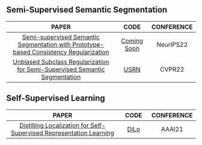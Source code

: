 ## Semi-Supervised Semantic Segmentation
|<img width=310/>PAPER<img width=310/>|<img width=30/>CODE<img width=30/>|CONFERENCE|
|:----:|:----:|:----:|
| [Semi-supervised Semantic Segmentation with Prototype-based Consistency Regularization](https://arxiv.org/abs/2210.04388)|[Coming Soon](https://github.com/HeimingX/semi_seg_proto)|NeurIPS22|
| [Unbiased Subclass Regularization for Semi-Supervised Semantic Segmentation](https://openaccess.thecvf.com/content/CVPR2022/papers/Guan_Unbiased_Subclass_Regularization_for_Semi-Supervised_Semantic_Segmentation_CVPR_2022_paper.pdf)|[USRN](https://github.com/Dayan-Guan/USRN)|CVPR22|

## Self-Supervised Learning
|<img width=310/>PAPER<img width=310/>|<img width=30/>CODE<img width=30/>|CONFERENCE|
|:----:|:----:|:----:|
| [Distilling Localization for Self-Supervised Representation Learning](https://ojs.aaai.org/index.php/AAAI/article/view/17312)|[DiLo](https://github.com/nanxuanzhao/DiLo)|AAAI21|

